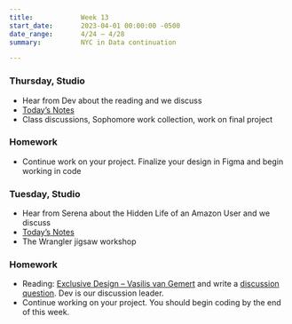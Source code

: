```yaml
---
title:            Week 13
start_date:       2023-04-01 00:00:00 -0500
date_range:       4/24 – 4/28
summary:          NYC in Data continuation

---
```


### Thursday, Studio

- Hear from Dev about the reading and we discuss
- [Today&rsquo;s Notes](https://paper.dropbox.com/doc/Parsons-Core-Interaction-S23-Week-13-Class-2--B3L7UFHB0VGffEpaKNB4kBG2AQ-C3RCNFigYcojmVRJmW5rl)
- Class discussions, Sophomore work collection, work on final project


### Homework
- Continue work on your project. Finalize your design in Figma and begin working in code


### Tuesday, Studio

- Hear from Serena about the Hidden Life of an Amazon User and we discuss
- [Today&rsquo;s Notes](https://paper.dropbox.com/doc/Parsons-Core-Interaction-S23-Week-13-Class-1--B3DPH3AWaIaobMpYssJ1WzP9AQ-6mabPchYtzEIAoa5XWBpM)
- The Wrangler jigsaw workshop


### Homework
- Reading: [Exclusive Design – Vasilis van Gemert](https://exclusive-design.vasilis.nl/) and write a [discussion question](https://paper.dropbox.com/doc/Parsons-Core-Interaction-S23-Reading-Reflections--B2JqDKxq4aJ1a5zMCecip_q1AQ-xcAaUIV4Syfp3zmAR7IMi). Dev is our discussion leader.  
- Continue working on your project. You should begin coding by the end of this week.